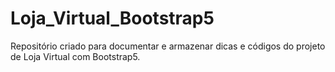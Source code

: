 # Loja_Virtual_Bootstrap5
Repositório criado para documentar e armazenar dicas e códigos do projeto de Loja Virtual com Bootstrap5.
